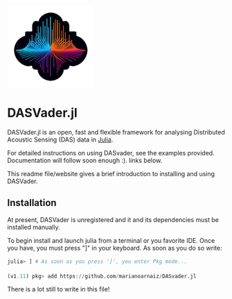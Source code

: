 
<img src="https://raw.githubusercontent.com/marianoarnaiz/DASvader.jl/main/Documents/Logo.png" alt="DASVader Logo" width="200" />

# DASVader.jl

DASVader.jl is an open, fast and flexible framework for analysing Distributed Acoustic Sensing (DAS) data in [Julia](https://julialang.org).

For detailed instructions on using DASvader, see the examples provided. Documentation will follow soon enough :). 
links below.

This readme file/website gives a brief introduction to installing and using DASVader.

## Installation

At present, DASVader is unregistered and it and its dependencies must be installed manually.

To begin install and launch julia from a terminal or you favorite IDE. Once you have, you must press "]" in your keyboard. As soon as you do so write:

```julia
julia> ] # As soon as you press ']', you enter Pkg mode...

(v1.11) pkg> add https://github.com/marianoarnaiz/DASvader.jl
```

There is a lot still to write in this file!
